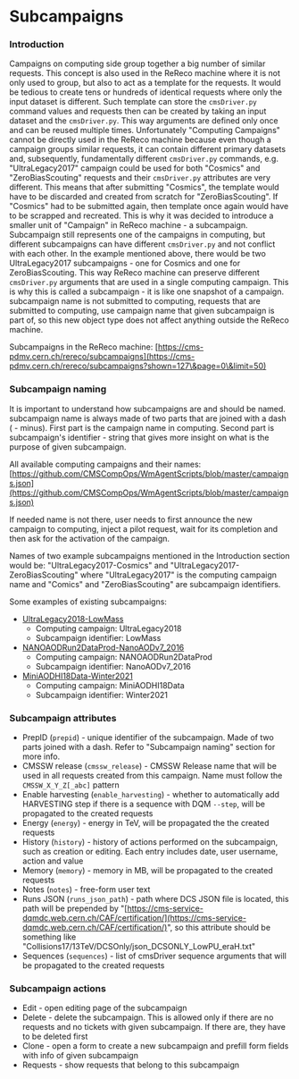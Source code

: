 # Subcampaigns

### Introduction

Campaigns on computing side group together a big number of similar requests. This concept is also used in the ReReco machine where it is not only used to group, but also to act as a template for the requests. It would be tedious to create tens or hundreds of identical requests where only the input dataset is different. Such template can store the `cmsDriver.py` command values and requests then can be created by taking an input dataset and the `cmsDriver.py`. This way arguments are defined only once and can be reused multiple times. Unfortunately "Computing Campaigns" cannot be directly used in the ReReco machine because even though a campaign groups similar requests, it can contain different primary datasets and, subsequently, fundamentally different `cmsDriver.py` commands, e.g. "UltraLegacy2017" campaign could be used for both "Cosmics" and "ZeroBiasScouting" requests and their `cmsDriver.py` attributes are very different. This means that after submitting "Cosmics", the template would have to be discarded and created from scratch for "ZeroBiasScouting". If "Cosmics" had to be submitted again, then template once again would have to be scrapped and recreated. This is why it was decided to introduce a smaller unit of "Campaign" in ReReco machine - a subcampaign. Subcampaign still represents one of the campaigns in computing, but different subcampaigns can have different `cmsDriver.py` and not conflict with each other. In the example mentioned above, there would be two UltraLegacy2017 subcampaigns - one for Cosmics and one for ZeroBiasScouting. This way ReReco machine can preserve different `cmsDriver.py` arguments that are used in a single computing campaign. This is why this is called a subcampaign - it is like one snapshot of a campaign. subcampaign name is not submitted to computing, requests that are submitted to computing, use campaign name that given subcampaign is part of, so this new object type does not affect anything outside the ReReco machine.

Subcampaigns in the ReReco machine: [https://cms-pdmv.cern.ch/rereco/subcampaigns](https://cms-pdmv.cern.ch/rereco/subcampaigns?shown=127\&page=0\&limit=50)

### Subcampaign naming

It is important to understand how subcampaigns are and should be named. subcampaign name is always made of two parts that are joined with a dash ( - minus). First part is the campaign name in computing. Second part is subcampaign's identifier - string that gives more insight on what is the purpose of given subcampaign.

All available computing campaigns and their names: [https://github.com/CMSCompOps/WmAgentScripts/blob/master/campaigns.json](https://github.com/CMSCompOps/WmAgentScripts/blob/master/campaigns.json)

If needed name is not there, user needs to first announce the new campaign to computing, inject a pilot request, wait for its completion and then ask for the activation of the campaign.

Names of two example subcampaigns mentioned in the Introduction section would be: "UltraLegacy2017-Cosmics" and "UltraLegacy2017-ZeroBiasScouting" where "UltraLegacy2017" is the computing campaign name and "Comics" and "ZeroBiasScouting" are subcampaign identifiers.

Some examples of existing subcampaigns:

* [UltraLegacy2018-LowMass](https://cms-pdmv.cern.ch/rereco/subcampaigns?prepid=UltraLegacy2018-LowMass)&#x20;
  * Computing campaign: UltraLegacy2018
  * Subcampaign identifier: LowMass
* [NANOAODRun2DataProd-NanoAODv7\_2016](https://cms-pdmv.cern.ch/rereco/subcampaigns?prepid=NANOAODRun2DataProd-NanoAODv7\_2016)
  * Computing campaign: NANOAODRun2DataProd
  * Subcampaign identifier: NanoAODv7\_2016
* [MiniAODHI18Data-Winter2021](https://cms-pdmv.cern.ch/rereco/subcampaigns?prepid=MiniAODHI18Data-Winter2021)
  * Computing campaign: MiniAODHI18Data
  * Subcampaign identifier: Winter2021

### Subcampaign attributes

* PrepID (`prepid`) - unique identifier of the subcampaign. Made of two parts joined with a dash. Refer to "Subcampaign naming" section for more info.
* CMSSW release (`cmssw_release`) - CMSSW Release name that will be used in all requests created from this campaign. Name must follow the `CMSSW_X_Y_Z[_abc]` pattern
* Enable harvesting (`enable_harvesting`) - whether to automatically add HARVESTING step if there is a sequence with DQM `--step`, will be propagated to the created requests
* Energy (`energy`) - energy in TeV, will be propagated the the created requests
* History (`history`) - history of actions performed on the subcampaign, such as creation or editing. Each entry includes date, user username, action and value
* Memory (`memory`) - memory in MB, will be propagated to the created requests
* Notes (`notes`) - free-form user text&#x20;
* Runs JSON (`runs_json_path`) - path where DCS JSON file is located, this path will be prepended by "[https://cms-service-dqmdc.web.cern.ch/CAF/certification/](https://cms-service-dqmdc.web.cern.ch/CAF/certification/)", so this attribute should be something like "Collisions17/13TeV/DCSOnly/json\_DCSONLY\_LowPU\_eraH.txt"
* Sequences (`sequences`) - list of cmsDriver sequence arguments that will be propagated to the created requests

### Subcampaign actions

* Edit - open editing page of the subcampaign
* Delete - delete the subcampaign. This is allowed only if there are no requests and no tickets with given subcampaign. If there are, they have to be deleted first
* Clone - open a form to create a new subcampaign and prefill form fields with info of given subcampaign
* Requests - show requests that belong to this subcampaign

